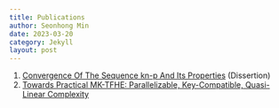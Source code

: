 ```yaml
---
title: Publications
author: Seonhong Min
date: 2023-03-20
category: Jekyll
layout: post
---
```


1. [Convergence Of The Sequence kn-p And Its Properties] (Dissertion)
2. [Towards Practical MK-TFHE: Parallelizable, Key-Compatible, Quasi-Linear Complexity]

[Convergence Of The Sequence kn-p And Its Properties]: https://github.com/snu-lukemin/snu-lukemin.github.io/blob/master/kn-p.pdf
[Towards Practical MK-TFHE: Parallelizable, Key-Compatible, Quasi-Linear Complexity]: https://eprint.iacr.org/2022/1460.pdf